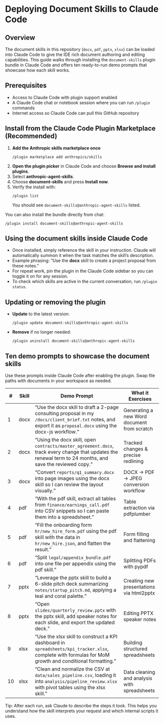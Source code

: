 # Deploying Document Skills to Claude Code

## Overview
The document skills in this repository (`docx`, `pdf`, `pptx`, `xlsx`) can be loaded into Claude Code to give the IDE rich document authoring and editing capabilities. This guide walks through installing the `document-skills` plugin bundle in Claude Code and offers ten ready-to-run demo prompts that showcase how each skill works.

## Prerequisites
- Access to Claude Code with plugin support enabled
- A Claude Code chat or notebook session where you can run `/plugin` commands
- Internet access so Claude Code can pull this GitHub repository

## Install from the Claude Code Plugin Marketplace (Recommended)
1. **Add the Anthropic skills marketplace once**
   ```
   /plugin marketplace add anthropics/skills
   ```
2. **Open the plugin picker** in Claude Code and choose **Browse and install plugins**.
3. Select **anthropic-agent-skills**.
4. Choose **document-skills** and press **Install now**.
5. Verify the install with:
   ```
   /plugin list
   ```
   You should see `document-skills@anthropic-agent-skills` listed.

You can also install the bundle directly from chat:
```
/plugin install document-skills@anthropic-agent-skills
```

## Using the document skills inside Claude Code
- Once installed, simply reference the skill in your instruction. Claude will automatically summon it when the task matches the skill’s description.
- Example phrasing: “Use the **docx** skill to create a project proposal from these notes.”
- For repeat work, pin the plugin in the Claude Code sidebar so you can toggle it on for any session.
- To check which skills are active in the current conversation, run `/plugin status`.

## Updating or removing the plugin
- **Update** to the latest version:
  ```
  /plugin update document-skills@anthropic-agent-skills
  ```
- **Remove** if no longer needed:
  ```
  /plugin uninstall document-skills@anthropic-agent-skills
  ```

## Ten demo prompts to showcase the document skills
Use these prompts inside Claude Code after enabling the plugin. Swap file paths with documents in your workspace as needed.

| # | Skill | Demo Prompt | What it Exercises |
|---|-------|-------------|-------------------|
| 1 | docx | “Use the docx skill to draft a 2-page consulting proposal in my `/docs/client_brief.txt` notes, and export it as `proposal.docx` using the docx-js workflow.” | Generating a new Word document from scratch |
| 2 | docx | “Using the docx skill, open `contracts/master_agreement.docx`, track every change that updates the renewal term to 24 months, and save the reviewed copy.” | Tracked changes & precise redlining |
| 3 | docx | “Convert `reports/q1_summary.docx` into page images using the docx skill so I can review the layout visually.” | DOCX → PDF → JPEG conversion workflow |
| 4 | pdf | “With the pdf skill, extract all tables from `finance/earnings_call.pdf` into CSV snippets so I can paste them into a spreadsheet.” | Table extraction via pdfplumber |
| 5 | pdf | “Fill the onboarding form `hr/new_hire_form.pdf` using the pdf skill with the data in `hr/new_hire.json`, and flatten the result.” | Form filling and flattening |
| 6 | pdf | “Split `legal/appendix_bundle.pdf` into one file per appendix using the pdf skill.” | Splitting PDFs with pypdf |
| 7 | pptx | “Leverage the pptx skill to build a 6-slide pitch deck summarizing `notes/startup_pitch.md`, applying a teal and coral palette.” | Creating new presentations via html2pptx |
| 8 | pptx | “Open `slides/quarterly_review.pptx` with the pptx skill, add speaker notes for each slide, and export the updated deck.” | Editing PPTX speaker notes |
| 9 | xlsx | “Use the xlsx skill to construct a KPI dashboard in `spreadsheets/kpi_tracker.xlsx`, complete with formulas for MoM growth and conditional formatting.” | Building structured spreadsheets |
| 10 | xlsx | “Clean and normalize the CSV at `data/sales_pipeline.csv`, loading it into `analysis/pipeline_review.xlsx` with pivot tables using the xlsx skill.” | Data cleaning and analysis with spreadsheets |

Tip: After each run, ask Claude to describe the steps it took. This helps you understand how the skill interprets your request and which internal scripts it uses.

